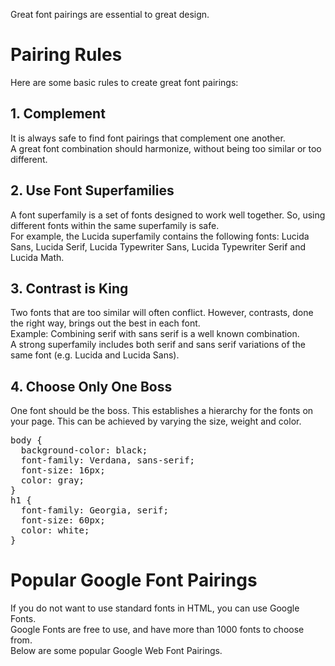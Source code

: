 Great font pairings are essential to great design.
<h1>Pairing Rules</h1>
Here are some basic rules to create great font pairings:
<h2>1. Complement</h2>
It is always safe to find font pairings that complement one another.
<br>
A great font combination should harmonize, without being too similar or too different.
<h2>2. Use Font Superfamilies</h2>
A font superfamily is a set of fonts designed to work well together. So, using different fonts within the same superfamily is safe.
<br>
For example, the Lucida superfamily contains the following fonts: Lucida Sans, Lucida Serif, Lucida Typewriter Sans, Lucida Typewriter Serif and Lucida Math.
<h2>3. Contrast is King</h2>
Two fonts that are too similar will often conflict. However, contrasts, done the right way, brings out the best in each font.
<br>
Example: Combining serif with sans serif is a well known combination.
<br>
A strong superfamily includes both serif and sans serif variations of the same font (e.g. Lucida and Lucida Sans).
<h2>4. Choose Only One Boss</h2>
One font should be the boss. This establishes a hierarchy for the fonts on your page. This can be achieved by varying the size, weight and color.
<pre>
body {
  background-color: black;
  font-family: Verdana, sans-serif;
  font-size: 16px;
  color: gray; 
}
h1 {
  font-family: Georgia, serif;
  font-size: 60px;
  color: white;
}
</pre>
<h1>Popular Google Font Pairings</h1>
If you do not want to use standard fonts in HTML, you can use Google Fonts.
<br>
Google Fonts are free to use, and have more than 1000 fonts to choose from.
<br>
Below are some popular Google Web Font Pairings.
